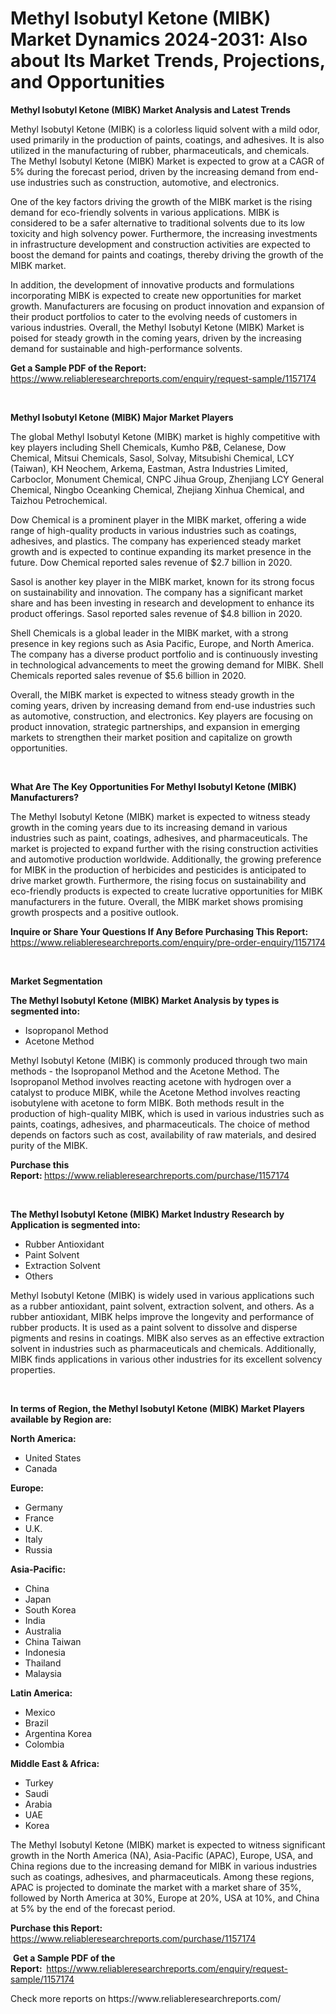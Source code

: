 <p><h1>Methyl Isobutyl Ketone (MIBK) Market Dynamics 2024-2031: Also about Its Market Trends, Projections, and Opportunities</h1></p><p><strong>Methyl Isobutyl Ketone (MIBK) Market Analysis and Latest Trends</strong></p>
<p><p>Methyl Isobutyl Ketone (MIBK) is a colorless liquid solvent with a mild odor, used primarily in the production of paints, coatings, and adhesives. It is also utilized in the manufacturing of rubber, pharmaceuticals, and chemicals. The Methyl Isobutyl Ketone (MIBK) Market is expected to grow at a CAGR of 5% during the forecast period, driven by the increasing demand from end-use industries such as construction, automotive, and electronics.</p><p>One of the key factors driving the growth of the MIBK market is the rising demand for eco-friendly solvents in various applications. MIBK is considered to be a safer alternative to traditional solvents due to its low toxicity and high solvency power. Furthermore, the increasing investments in infrastructure development and construction activities are expected to boost the demand for paints and coatings, thereby driving the growth of the MIBK market.</p><p>In addition, the development of innovative products and formulations incorporating MIBK is expected to create new opportunities for market growth. Manufacturers are focusing on product innovation and expansion of their product portfolios to cater to the evolving needs of customers in various industries. Overall, the Methyl Isobutyl Ketone (MIBK) Market is poised for steady growth in the coming years, driven by the increasing demand for sustainable and high-performance solvents.</p></p>
<p><strong>Get a Sample PDF of the Report:&nbsp;</strong> <a href="https://www.reliableresearchreports.com/enquiry/request-sample/1157174">https://www.reliableresearchreports.com/enquiry/request-sample/1157174</a></p>
<p>&nbsp;</p>
<p><strong>Methyl Isobutyl Ketone (MIBK) Major Market Players</strong></p>
<p><p>The global Methyl Isobutyl Ketone (MIBK) market is highly competitive with key players including Shell Chemicals, Kumho P&B, Celanese, Dow Chemical, Mitsui Chemicals, Sasol, Solvay, Mitsubishi Chemical, LCY (Taiwan), KH Neochem, Arkema, Eastman, Astra Industries Limited, Carboclor, Monument Chemical, CNPC Jihua Group, Zhenjiang LCY General Chemical, Ningbo Oceanking Chemical, Zhejiang Xinhua Chemical, and Taizhou Petrochemical.</p><p>Dow Chemical is a prominent player in the MIBK market, offering a wide range of high-quality products in various industries such as coatings, adhesives, and plastics. The company has experienced steady market growth and is expected to continue expanding its market presence in the future. Dow Chemical reported sales revenue of $2.7 billion in 2020.</p><p>Sasol is another key player in the MIBK market, known for its strong focus on sustainability and innovation. The company has a significant market share and has been investing in research and development to enhance its product offerings. Sasol reported sales revenue of $4.8 billion in 2020.</p><p>Shell Chemicals is a global leader in the MIBK market, with a strong presence in key regions such as Asia Pacific, Europe, and North America. The company has a diverse product portfolio and is continuously investing in technological advancements to meet the growing demand for MIBK. Shell Chemicals reported sales revenue of $5.6 billion in 2020.</p><p>Overall, the MIBK market is expected to witness steady growth in the coming years, driven by increasing demand from end-use industries such as automotive, construction, and electronics. Key players are focusing on product innovation, strategic partnerships, and expansion in emerging markets to strengthen their market position and capitalize on growth opportunities.</p></p>
<p>&nbsp;</p>
<p><strong>What Are The Key Opportunities For Methyl Isobutyl Ketone (MIBK) Manufacturers?</strong></p>
<p><p>The Methyl Isobutyl Ketone (MIBK) market is expected to witness steady growth in the coming years due to its increasing demand in various industries such as paint, coatings, adhesives, and pharmaceuticals. The market is projected to expand further with the rising construction activities and automotive production worldwide. Additionally, the growing preference for MIBK in the production of herbicides and pesticides is anticipated to drive market growth. Furthermore, the rising focus on sustainability and eco-friendly products is expected to create lucrative opportunities for MIBK manufacturers in the future. Overall, the MIBK market shows promising growth prospects and a positive outlook.</p></p>
<p><strong>Inquire or Share Your Questions If Any Before Purchasing This Report:</strong> <a href="https://www.reliableresearchreports.com/enquiry/pre-order-enquiry/1157174">https://www.reliableresearchreports.com/enquiry/pre-order-enquiry/1157174</a></p>
<p>&nbsp;</p>
<p><strong>Market Segmentation</strong></p>
<p><strong>The Methyl Isobutyl Ketone (MIBK) Market Analysis by types is segmented into:</strong></p>
<p><ul><li>Isopropanol Method</li><li>Acetone Method</li></ul></p>
<p><p>Methyl Isobutyl Ketone (MIBK) is commonly produced through two main methods - the Isopropanol Method and the Acetone Method. The Isopropanol Method involves reacting acetone with hydrogen over a catalyst to produce MIBK, while the Acetone Method involves reacting isobutylene with acetone to form MIBK. Both methods result in the production of high-quality MIBK, which is used in various industries such as paints, coatings, adhesives, and pharmaceuticals. The choice of method depends on factors such as cost, availability of raw materials, and desired purity of the MIBK.</p></p>
<p><strong>Purchase this Report:&nbsp;</strong><a href="https://www.reliableresearchreports.com/purchase/1157174">https://www.reliableresearchreports.com/purchase/1157174</a></p>
<p>&nbsp;</p>
<p><strong>The Methyl Isobutyl Ketone (MIBK) Market Industry Research by Application is segmented into:</strong></p>
<p><ul><li>Rubber Antioxidant</li><li>Paint Solvent</li><li>Extraction Solvent</li><li>Others</li></ul></p>
<p><p>Methyl Isobutyl Ketone (MIBK) is widely used in various applications such as a rubber antioxidant, paint solvent, extraction solvent, and others. As a rubber antioxidant, MIBK helps improve the longevity and performance of rubber products. It is used as a paint solvent to dissolve and disperse pigments and resins in coatings. MIBK also serves as an effective extraction solvent in industries such as pharmaceuticals and chemicals. Additionally, MIBK finds applications in various other industries for its excellent solvency properties.</p></p>
<p>&nbsp;</p>
<p><strong>In terms of Region, the Methyl Isobutyl Ketone (MIBK) Market Players available by Region are:</strong></p>
<p>
    <p> <strong> North America: </strong>
        <ul>
            <li>United States</li>
            <li>Canada</li>
        </ul>
        </p> 
    <p> <strong> Europe: </strong>
        <ul>
            <li>Germany</li>
            <li>France</li>
            <li>U.K.</li>
            <li>Italy</li>
            <li>Russia</li>
        </ul>
        </p> 
    <p> <strong> Asia-Pacific: </strong>
        <ul>
            <li>China</li>
            <li>Japan</li>
            <li>South Korea</li>
            <li>India</li>
            <li>Australia</li>
            <li>China Taiwan</li>
            <li>Indonesia</li>
            <li>Thailand</li>
            <li>Malaysia</li>
        </ul>
        </p> 
    <p> <strong> Latin America: </strong>
        <ul>
            <li>Mexico</li>
            <li>Brazil</li>
            <li>Argentina Korea</li>
            <li>Colombia</li>
        </ul>
        </p> 
    <p> <strong> Middle East & Africa: </strong>
        <ul>
            <li>Turkey</li>
            <li>Saudi</li>
            <li>Arabia</li>
            <li>UAE</li>
            <li>Korea</li>
        </ul>
    </p>
    </p>
<p><p>The Methyl Isobutyl Ketone (MIBK) market is expected to witness significant growth in the North America (NA), Asia-Pacific (APAC), Europe, USA, and China regions due to the increasing demand for MIBK in various industries such as coatings, adhesives, and pharmaceuticals. Among these regions, APAC is projected to dominate the market with a market share of 35%, followed by North America at 30%, Europe at 20%, USA at 10%, and China at 5% by the end of the forecast period.</p></p>
<p><strong>Purchase this Report: </strong><a href="https://www.reliableresearchreports.com/purchase/1157174">https://www.reliableresearchreports.com/purchase/1157174</a></p>
<p>&nbsp;<strong>Get a Sample PDF of the Report:&nbsp;&nbsp;</strong><a href="https://www.reliableresearchreports.com/enquiry/request-sample/1157174">https://www.reliableresearchreports.com/enquiry/request-sample/1157174</a></p>
<p><strong></strong></p>
<p>Check more reports on https://www.reliableresearchreports.com/</p>
